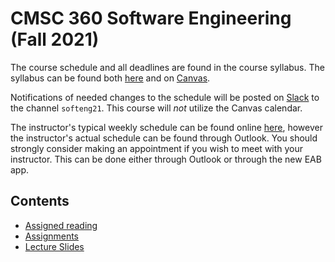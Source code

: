 # CMSC 360 Software Engineering (Fall 2021)

The course schedule and all deadlines are found in the course syllabus.  The syllabus can be found both [here](syllabus/softeng-syl-F21.pdf) and on [Canvas](https://bvu.instructure.com/).

Notifications of needed changes to the schedule will be posted on [Slack](https://bvcompsci.slack.com/) to the channel `softeng21`.  This course will *not* utilize the Canvas calendar.

The instructor's typical weekly schedule can be found online [here](https://jbshep.github.io/schedule/), however the instructor's actual schedule can be found through Outlook.  You should strongly consider making an appointment if you wish to meet with your instructor.  This can be done either through Outlook or through the new EAB app.

## Contents

* [Assigned reading](reading/index.md)
* [Assignments](asgn/index.md)
* [Lecture Slides](lect/index.md)

<!---
"Milestone Instructions" and "Teams" will be released after the beginning of the course.
* [Teams](teams.md)
-->
